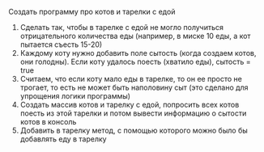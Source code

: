 Создать программу про котов и тарелки с едой
1. Сделать так, чтобы в тарелке с едой не могло получиться отрицательного количества еды (например, в миске 10 еды, а кот пытается съесть 15-20)
2. Каждому коту нужно добавить поле сытость (когда создаем котов, они голодны). Если коту удалось поесть (хватило еды), сытость = true
3. Считаем, что если коту мало еды в тарелке, то он ее просто не трогает, то есть не может быть наполовину сыт (это сделано для упрощения логики программы)
4. Создать массив котов и тарелку с едой, попросить всех котов поесть из этой тарелки и потом вывести информацию о сытости котов в консоль
5. Добавить в тарелку метод, с помощью которого можно было бы добавлять еду в тарелку